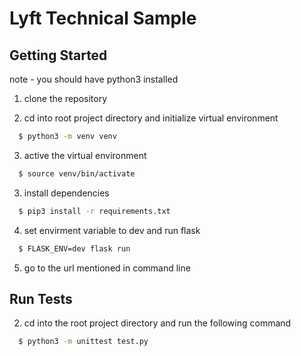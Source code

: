 # Lyft Technical Sample


## Getting Started

note - you should have python3 installed

1. clone the repository

2. cd into root project directory and initialize virtual environment
```bash
  $ python3 -m venv venv
```

3. active the virtual environment
```bash
  $ source venv/bin/activate
```

3. install dependencies
```bash
  $ pip3 install -r requirements.txt
```

4. set envirment variable to dev and run flask
```bash
  $ FLASK_ENV=dev flask run
```

5. go to the url mentioned in command line

## Run Tests

2. cd into the root project directory and run the following command
```bash
  $ python3 -m unittest test.py
```